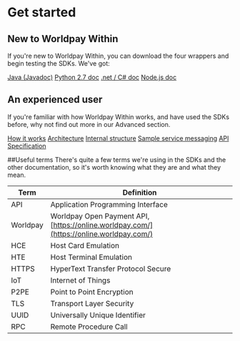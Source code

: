 # Get started
## New to Worldpay Within
If you're new to Worldpay Within, you can download the four wrappers and begin testing the SDKs. We've got:
<div class="download">
  <a class="md-button" href="#java">Java (Javadoc)</a>
  <a class="md-button" href="python27">Python 2.7 doc</a>
  <a class="md-button" href="dotnet">.net / C# doc</a>
  <a class="md-button" href="nodejs">Node.js doc</a>
</div>

## An experienced user
If you're familiar with how Worldpay Within works, and have used the SDKs before, why not find out more in our Advanced section. 
<div class="download">
  <a class="md-button" href="#how-it-works">How it works</a>
  <a class="md-button" href="architecture">Architecture</a>
  <a class="md-button" href="internal-structure">Internal structure</a>
  <a class="md-button" href="sample-service-messaging">Sample service messaging</a>
  <a class="md-button" href="api-spec">API Specification</a>
</div>

##Useful terms
There's quite a few terms we're using in the SDKs and the other documentation, so it's worth knowing what they are and what they mean.

|**Term**|**Definition**|
| ------------- | ------------- |
|API|Application Programming Interface|
|Worldpay|Worldpay Open Payment API, [https://online.worldpay.com/](https://online.worldpay.com/)|
|HCE|Host Card Emulation|
|HTE|Host Terminal Emulation|
|HTTPS|HyperText Transfer Protocol Secure|
|IoT|Internet of Things|
|P2PE|Point to Point Encryption|
|TLS|Transport Layer Security|
|UUID|Universally Unique Identifier|
|RPC|Remote Procedure Call|